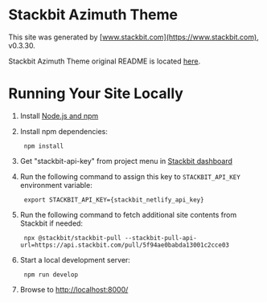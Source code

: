 # Stackbit Azimuth Theme

This site was generated by [www.stackbit.com](https://www.stackbit.com), v0.3.30.

Stackbit Azimuth Theme original README is located [here](./README.theme.md).

# Running Your Site Locally

1. Install [Node.js and npm](https://nodejs.org/en/)

1. Install npm dependencies:

        npm install

1. Get "stackbit-api-key" from project menu in [Stackbit dashboard](https://app.stackbit.com/dashboard)

1. Run the following command to assign this key to `STACKBIT_API_KEY` environment variable:

        export STACKBIT_API_KEY={stackbit_netlify_api_key}

1. Run the following command to fetch additional site contents from Stackbit if needed:

        npx @stackbit/stackbit-pull --stackbit-pull-api-url=https://api.stackbit.com/pull/5f94ae0babda13001c2cce03

1. Start a local development server:

        npm run develop

1. Browse to [http://localhost:8000/](http://localhost:8000/)
